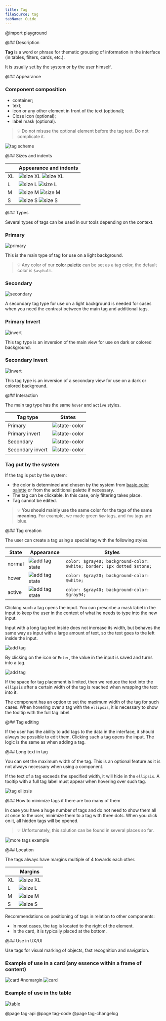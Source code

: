 ```yaml
---
title: Tag
fileSource: tag
tabName: Guide
---
```


@import playground

@## Description

**Tag** is a word or phrase for thematic grouping of information in the interface (in tables, filters, cards, etc.).

It is usually set by the system or by the user himself.

@## Appearance

### Component composition

- container;
- text;
- icon or any other element in front of the text (optional);
- Close icon (optional);
- label mask (optional).

> 💡 Do not misuse the optional element before the tag text. Do not complicate it.

![tag scheme](static/tag-scheme.png)

@## Sizes and indents

|     | Appearance and indents                                             |
| --- | ------------------------------------------------------------------ |
| XL  | ![size XL](static/@1xtag-XL.png) ![size XL](static/@1xtag2-XL.png) |
| L   | ![size L](static/tag-L.png) ![size L](static/@1xtag2-L.png)        |
| M   | ![size M](static/tag-M.png) ![size M](static/@1xtag2-M.png)        |
| S   | ![size S](static/tag-S.png) ![size S](static/@1xtag2-S.png)        |

@## Types

Several types of tags can be used in our tools depending on the context.

### Primary

![primary](static/primary.png)

This is the main type of tag for use on a light background.

> 💡 Any color of our [color palette](/style/color/) can be set as a tag color, the default color is `$asphalt`.

### Secondary

![secondary](static/secondary.png)

A secondary tag type for use on a light background is needed for cases when you need the contrast between the main tag and additional tags.

### Primary Invert

![invert](static/primary-invert.png)

This tag type is an inversion of the main view for use on dark or colored background.

### Secondary Invert

![invert](static/secondary-invert.png)

This tag type is an inversion of a secondary view for use on a dark or colored background.

@## Interaction

The main tag type has the same `hover` and `active` styles.

| Tag type         | States                                                |
| ---------------- | ----------------------------------------------------- |
| Primary          | ![state-color](static/@1xdefault-color-example.png)   |
| Primary invert   | ![state-color](static/@1xinvert-states.png)           |
| Secondary        | ![state-color](static/@1xsecondary-states.png)        |
| Secondary invert | ![state-color](static/@1xsecondary-invert-states.png) |

### Tag put by the system

If the tag is put by the system:

- the color is determined and chosen by the system from [basic color palette](/style/color/) or from the additional palette if necessary.
- The tag can be clickable. In this case, only filtering takes place.
- Tag cannot be edited.

> 💡 **You should mainly use the same color for the tags of the same meaning.** For example, we made green `New` tags, and `You` tags are blue.

@## Tag creation

The user can create a tag using a special tag with the following styles.

| State  | Appearance                          | Styles                                                                 |
| ------ | ----------------------------------- | ---------------------------------------------------------------------- |
| normal | ![add tag state](static/normal.png) | `color: $gray40; background-color: $white; border: 1px dotted $stone;` |
| hover  | ![add tag state](static/hover.png)  | `color: $gray20; background-color: $white;`                            |
| active | ![add tag state](static/active.png) | `color: $gray40; background-color: $gray94;`                           |

Clicking such a tag opens the input. You can prescribe a mask label in the input to keep the user in the context of what he needs to type into the new input.

Input with a long tag text inside does not increase its width, but behaves the same way as input with a large amount of text, so the text goes to the left inside the input.

![add tag](static/add-input-L.png)

By clicking on the icon or `Enter`, the value in the input is saved and turns into a tag.

![add tag](static/add-loading-L.png)

If the space for tag placement is limited, then we reduce the text into the `ellipsis` after a certain width of the tag is reached when wrapping the text into it.

The component has an option to set the maximum width of the tag for such cases. When hovering over a tag with the `ellipsis`, it is necessary to show the tooltip with the full tag label.

@## Tag editing

If the user has the ability to add tags to the data in the interface, it should always be possible to edit them. Clicking such a tag opens the input. The logic is the same as when adding a tag.

@## Long text in tag

You can set the maximum width of the tag. This is an optional feature as it is not always necessary when using a component.

If the text of a tag exceeds the specified width, it will hide in the `ellipsis`. A tooltip with a full tag label must appear when hovering over such tag.

![tag ellipsis](static/ellipsis.png)

@## How to minimize tags if there are too many of them

In case you have a huge number of tags and do not need to show them all at once to the user, minimize them to a tag with three dots. When you click on it, all hidden tags will be opened.

> 💡 Unfortunately, this solution can be found in several places so far.

![more tags example](static/more-tags.png)

@## Location

The tags always have margins multiple of 4 towards each other.

|     | Margins                                  |
| --- | ---------------------------------------- |
| XL  | ![size XL](static/@1xtag-margins-XL.png) |
| L   | ![size L](static/@1xtag-margins-L.png)   |
| M   | ![size M](static/@1xtag-margins-M.png)   |
| S   | ![size S](static/@1xtag-margins-S.png)   |

Recommendations on positioning of tags in relation to other components:

- In most cases, the tag is located to the right of the element.
- In the card, it is typically placed at the bottom.

@## Use in UX/UI

Use tags for visual marking of objects, fast recognition and navigation.

### Example of use in a card (any essence within a frame of content)

![card #nomargin](static/@1xtag-card.png)
![card](static/@1xtag-card-2-pic.png)

### Example of use in the table

![table](static/@1xtag-table-pic.png)

@page tag-api
@page tag-code
@page tag-changelog
